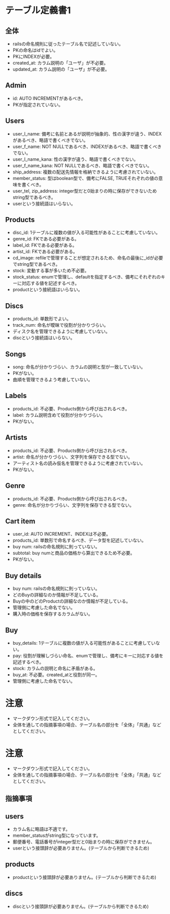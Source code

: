 # テーブル定義書1
## 全体
- railsの命名規則に従ったテーブル名で記述していない。
- PKの命名はidでよい。
- PKにINDEXが必要。
- created_at: カラム説明の「ユーザ」が不必要。
- updated_at: カラム説明の「ユーザ」が不必要。

## Admin
- id: AUTO INCREMENTがあるべき。
- PKが指定されていない。

## Users
- user_l_name: 備考に名前とあるが説明が抽象的、性の漢字が違う、INDEXがあるべき、略語で書くべきでない。
- user_f_name: NOT NULLであるべき、INDEXがあるべき、略語で書くべきでない。
- user_l_name_kana: 性の漢字が違う、略語で書くべきでない。
- user_f_name_kana: NOT NULLであるべき、略語で書くべきでない。
- ship_address: 複数の配送先情報を格納できるように考慮されていない。
- member_status: 型はboolean型で、備考にFALSE, TRUEそれぞれの値の意味を書くべき。
- user_tel, zip_address: integer型だと0始まりの時に保存ができないためstring型であるべき。
- userという接続語はいらない。

## Products
- disc_id: 1テーブルに複数の値が入る可能性があることに考慮していない。
- genre_id: FKである必要がある。
- label_id: FKである必要がある。
- artist_id: FKである必要がある。
- cd_image: refileで管理することが想定されるため、命名の最後に_idが必要でstring型であるべき。
- stock: 変動する事が多いため不必要。
- stock_status: enumで管理し、defaultを指定するべき、備考にそれぞれのキーに対応する値を記述するべき。
- productという接続語はいらない。

## Discs
- products_id: 単数形でよい。
- track_num: 命名が曖昧で役割が分かりづらい。
- ディスク名を管理できるように考慮していない。
- discという接続語はいらない。

## Songs
- song: 命名が分かりづらい、カラムの説明と型が一致していない。
- PKがない。
- 曲順を管理できるよう考慮していない。

## Labels
- products_id: 不必要、Products側から呼び出されるべき。
- label: カラム説明含めて役割が分かりづらい。
- PKがない。

## Artists
- products_id: 不必要、Products側から呼び出されるべき。
- artist: 命名が分かりづらい、文字列を保存できる型でない。
- アーティスト名の読み仮名を管理できるように考慮されていない。
- PKがない。

## Genre
- products_id: 不必要、Products側から呼び出されるべき。
- genre: 命名が分かりづらい、文字列を保存できる型でない。

## Cart item
- user_id: AUTO INCREMENT、INDEXは不必要。
- products_id: 単数形で命名するべき、データ型を記述していない。
- buy num: railsの命名規則に則っていない。
- subtotal: buy numと商品の価格から算出できるため不必要。
- PKがない。

## Buy details
- buy num: railsの命名規則に則っていない。
- どのBuyの詳細なのか情報が不足している。
- Buyの中のどのProductの詳細なのか情報が不足している。
- 管理側に考慮した命名でない。
- 購入時の価格を保存するカラムがない。

## Buy
- buy_details: 1テーブルに複数の値が入る可能性があることに考慮していない。
- pay: 役割が理解しづらい命名、enumで管理し、備考にキーに対応する値を記述するべき。
- stock: カラムの説明と命名に矛盾がある。
- buy_at: 不必要。created_atと役割が同一。
- 管理側に考慮した命名でない。

# 注意
* マークダウン形式で記入してください。
* 全体を通しての指摘事項の場合、テーブル名の部分を「全体」「共通」などとしてください。
# 注意
* マークダウン形式で記入してください。
* 全体を通しての指摘事項の場合、テーブル名の部分を「全体」「共通」などとしてください。

## 指摘事項
## users
- カラム名に略語は不適です。
- member_statusがstring型になっています。
- 郵便番号、電話番号がinteger型だと0始まりの時に保存ができません。
- userという接頭辞が必要ありません。(テーブルから判断できるため)

## products
- productという接頭辞が必要ありません。(テーブルから判断できるため)

## discs
- discという接頭辞が必要ありません。(テーブルから判断できるため)
